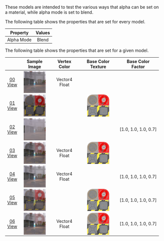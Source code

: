 These models are intended to test the various ways that alpha can be set on a material, while alpha mode is set to blend.  

The following table shows the properties that are set for every model.  

| Property | **Values** |
| :---: | :---: |
| Alpha Mode | Blend |


The following table shows the properties that are set for a given model.  

|   | Sample Image | Vertex Color | Base Color Texture | Base Color Factor |
| :---: | :---: | :---: | :---: | :---: |
| [00](Material_AlphaBlend_00.gltf)<br>[View](https://bghgary.github.io/glTF-Assets-Viewer/?folder=Material_AlphaBlend&model=0) | [<img src="Figures/Thumbnails/Material_AlphaBlend_00.png" align="middle">](Figures/SampleImages/Material_AlphaBlend_00.png) | Vector4 Float |   |   |
| [01](Material_AlphaBlend_01.gltf)<br>[View](https://bghgary.github.io/glTF-Assets-Viewer/?folder=Material_AlphaBlend&model=1) | [<img src="Figures/Thumbnails/Material_AlphaBlend_01.png" align="middle">](Figures/SampleImages/Material_AlphaBlend_01.png) |   | [<img src="Figures/Thumbnails/BaseColor_Plane.png" align="middle">](Textures/BaseColor_Plane.png) |   |
| [02](Material_AlphaBlend_02.gltf)<br>[View](https://bghgary.github.io/glTF-Assets-Viewer/?folder=Material_AlphaBlend&model=2) | [<img src="Figures/Thumbnails/Material_AlphaBlend_02.png" align="middle">](Figures/SampleImages/Material_AlphaBlend_02.png) |   |   | [1.0,&nbsp;1.0,&nbsp;1.0,&nbsp;0.7] |
| [03](Material_AlphaBlend_03.gltf)<br>[View](https://bghgary.github.io/glTF-Assets-Viewer/?folder=Material_AlphaBlend&model=3) | [<img src="Figures/Thumbnails/Material_AlphaBlend_03.png" align="middle">](Figures/SampleImages/Material_AlphaBlend_03.png) | Vector4 Float | [<img src="Figures/Thumbnails/BaseColor_Plane.png" align="middle">](Textures/BaseColor_Plane.png) |   |
| [04](Material_AlphaBlend_04.gltf)<br>[View](https://bghgary.github.io/glTF-Assets-Viewer/?folder=Material_AlphaBlend&model=4) | [<img src="Figures/Thumbnails/Material_AlphaBlend_04.png" align="middle">](Figures/SampleImages/Material_AlphaBlend_04.png) | Vector4 Float |   | [1.0,&nbsp;1.0,&nbsp;1.0,&nbsp;0.7] |
| [05](Material_AlphaBlend_05.gltf)<br>[View](https://bghgary.github.io/glTF-Assets-Viewer/?folder=Material_AlphaBlend&model=5) | [<img src="Figures/Thumbnails/Material_AlphaBlend_05.png" align="middle">](Figures/SampleImages/Material_AlphaBlend_05.png) |   | [<img src="Figures/Thumbnails/BaseColor_Plane.png" align="middle">](Textures/BaseColor_Plane.png) | [1.0,&nbsp;1.0,&nbsp;1.0,&nbsp;0.7] |
| [06](Material_AlphaBlend_06.gltf)<br>[View](https://bghgary.github.io/glTF-Assets-Viewer/?folder=Material_AlphaBlend&model=6) | [<img src="Figures/Thumbnails/Material_AlphaBlend_06.png" align="middle">](Figures/SampleImages/Material_AlphaBlend_06.png) | Vector4 Float | [<img src="Figures/Thumbnails/BaseColor_Plane.png" align="middle">](Textures/BaseColor_Plane.png) | [1.0,&nbsp;1.0,&nbsp;1.0,&nbsp;0.7] |
 
